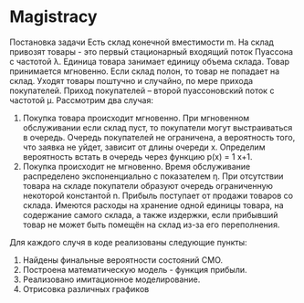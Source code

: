 # Magistracy
Постановка задачи
Есть склад конечной вместимости m. На склад привозят товары - это
первый стационарный входящий поток Пуассона с частотой λ. Единица товара занимает единицу объема склада. Товар принимается мгновенно. Если
склад полон, то товар не попадает на склад.
Уходят товары поштучно и случайно, по мере прихода покупателей.
Приход покупателей – второй пуассоновский поток с частотой µ.
Рассмотрим два случая:
1) Покупка товара происходит мгновенно. При мгновенном обслуживании если склад пуст, то покупатели могут выстраиваться в очередь. Очередь
покупателей не ограничена, а вероятность того, что заявка не уйдет, зависит
от длины очереди x. Определим вероятность встать в очередь через функцию
p(x) = 1
x+1.
2) Покупка происходит не мгновенно. Время обслуживание распределено экспоненциально с показателем η. При отсутствии товара на складе
покупатели образуют очередь ограниченную некоторой константой n.
Прибыль поступает от продажи товаров со склада. Имеются расходы
на хранение одной единицы товара, на содержание самого склада, а также
издержки, если прибывший товар не может быть помещён на склад из-за его
переполнения.

Для каждого случя в коде реализованы следующие пункты:
1. Найдены финальные вероятности состояний СМО.
2. Построена математическую модель - функция прибыли.
3. Реализовано имитационное моделирование.
4. Отрисовка различных графиков
